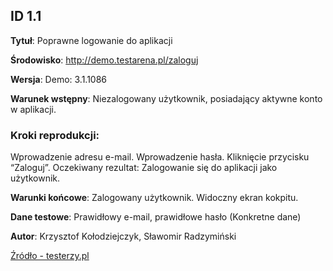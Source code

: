## ID 1.1

**Tytuł**: Poprawne logowanie do aplikacji

**Środowisko**: http://demo.testarena.pl/zaloguj

**Wersja**: Demo: 3.1.1086

**Warunek wstępny**: Niezalogowany użytkownik, posiadający aktywne konto w aplikacji.

### Kroki reprodukcji:

Wprowadzenie adresu e-mail.
Wprowadzenie hasła.
Kliknięcie przycisku “Zaloguj”.
Oczekiwany rezultat: Zalogowanie się do aplikacji jako użytkownik.

**Warunki końcowe**: Zalogowany użytkownik. Widoczny ekran kokpitu.

**Dane testowe**: Prawidłowy e-mail, prawidłowe hasło (Konkretne dane)

**Autor**: Krzysztof Kołodziejczyk, Sławomir Radzymiński

[Źródło - testerzy.pl](https://testerzy.pl/baza-wiedzy/jak-napisac-dobry-przypadek-testowy)
